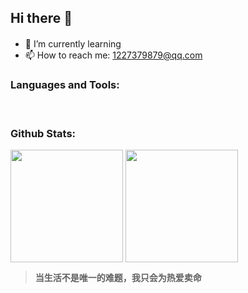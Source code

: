 ## Hi there 👋

-   🌱 I’m currently learning <img src="https://img.shields.io/badge/Go-latest-blue" height="16" />
-   📫 How to reach me: [1227379879@qq.com](mailto:1227379879@qq.com)

### Languages and Tools:

<div>
    <img src="https://img.shields.io/badge/HTML5-E34F26?style=flat-square&logo=HTML5&logoColor=white" height="16" />
    <img src="https://img.shields.io/badge/CSS3-1572B6?style=flat-square&logo=CSS3&logoColor=white" height="16" />
    <img src="https://img.shields.io/badge/Go-00ADD8?style=flat-square&logo=Go&logoColor=white" height="16" />
    <img src="https://img.shields.io/badge/JavaScript-F7DF1E?style=flat-square&logo=JavaScript&logoColor=black" height="16" />
    <img src="https://img.shields.io/badge/Node.js-339933?style=flat-square&logo=Node.js&logoColor=white" height="16" />
    <img src="https://img.shields.io/badge/Vue.js-4FC08D?style=flat-square&logo=Vue.js&logoColor=white" height="16" />
    <img src="https://img.shields.io/badge/TypeScript-3178C6?style=flat-square&logo=TypeScript&logoColor=white" height="16" />
    <img src="https://img.shields.io/badge/Docker-2496ED?style=flat-square&logo=Docker&logoColor=white" height="16" />
</div>

### Github Stats:

<div style="display: flex; align-items:end; gap: 4px;">
    <img src="https://github-readme-stats.vercel.app/api?username=North-al&show_icons=true&theme=tokyonight" height="180" />
    <img src = "https://github-readme-stats.vercel.app/api/top-langs/?username=North-al&theme=tokyonight&layout=compact" height="180" />
</div>

> **当生活不是唯一的难题，我只会为热爱卖命**
